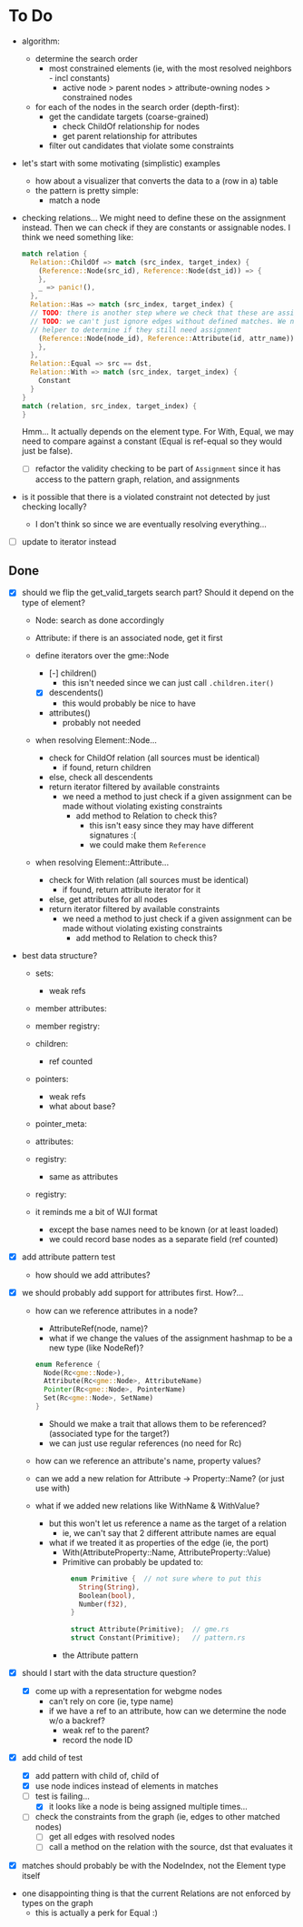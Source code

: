 # To Do
- algorithm:
  - determine the search order
    - most constrained elements (ie, with the most resolved neighbors - incl constants)
      - active node > parent nodes > attribute-owning nodes > constrained nodes
  - for each of the nodes in the search order (depth-first):
    - get the candidate targets (coarse-grained)
      - check ChildOf relationship for nodes
      - get parent relationship for attributes
    - filter out candidates that violate some constraints

- let's start with some motivating (simplistic) examples
  - how about a visualizer that converts the data to a (row in a) table
  - the pattern is pretty simple:
    - match a node

- checking relations... We might need to define these on the assignment instead. Then we can check if they are constants or assignable nodes. I think we need something like:
    ```rust
    match relation {
      Relation::ChildOf => match (src_index, target_index) {
        (Reference::Node(src_id), Reference::Node(dst_id)) => {
        },
        _ => panic!(),
      },
      Relation::Has => match (src_index, target_index) {
      // TODO: there is another step where we check that these are assigned...
      // TODO: we can't just ignore edges without defined matches. We need a 
      // helper to determine if they still need assignment
        (Reference::Node(node_id), Reference::Attribute(id, attr_name)) => {
        },
      },
      Relation::Equal => src == dst,
      Relation::With => match (src_index, target_index) {
        Constant
      }
    }
    match (relation, src_index, target_index) {
    }
    ```
    Hmm... It actually depends on the element type. For With, Equal, we may need to compare against a constant (Equal is ref-equal so they would just be false).
  - [ ] refactor the validity checking to be part of `Assignment` since it has access to the pattern graph, relation, and assignments

- is it possible that there is a violated constraint not detected by just checking locally?
    - I don't think so since we are eventually resolving everything...

- [ ] update to iterator instead

## Done
- [x] should we flip the get_valid_targets search part? Should it depend on the type of element?
    - Node: search as done accordingly
    - Attribute: if there is an associated node, get it first

    - define iterators over the gme::Node
        - [-] children()
            - this isn't needed since we can just call `.children.iter()`
        - [x] descendents()
            - this would probably be nice to have
        - attributes()
            - probably not needed

    - when resolving Element::Node...
        - check for ChildOf relation (all sources must be identical)
          - if found, return children
        - else, check all descendents
        - return iterator filtered by available constraints
          - we need a method to just check if a given assignment can be made without violating existing constraints
            - add method to Relation to check this?
                - this isn't easy since they may have different signatures :(
                - we could make them `Reference`

    - when resolving Element::Attribute...
        - check for With relation (all sources must be identical)
          - if found, return attribute iterator for it
        - else, get attributes for all nodes
        - return iterator filtered by available constraints
          - we need a method to just check if a given assignment can be made without violating existing constraints
            - add method to Relation to check this?

- best data structure?

  - sets:
    - weak refs
  - member attributes:
  - member registry:

  - children:
    - ref counted
  - pointers:
    - weak refs
    - what about base?
  - pointer_meta:

  - attributes:
  - registry:
    - same as attributes
  - registry:

  - it reminds me a bit of WJI format
    - except the base names need to be known (or at least loaded)
    - we could record base nodes as a separate field (ref counted)

- [x] add attribute pattern test
  - how should we add attributes?

- [x] we should probably add support for attributes first. How?...
  - how can we reference attributes in a node?
    - AttributeRef(node, name)?
    - what if we change the values of the assignment hashmap to be a new type (like NodeRef)?
    
    ```rust
    enum Reference {
      Node(Rc<gme::Node>),
      Attribute(Rc<gme::Node>, AttributeName)
      Pointer(Rc<gme::Node>, PointerName)
      Set(Rc<gme::Node>, SetName)
    }
    ```

    - Should we make a trait that allows them to be referenced? (associated type for the target?)
    - we can just use regular references (no need for Rc)

  - how can we reference an attribute's name, property values?
  - can we add a new relation for Attribute -> Property::Name? (or just use with)
  - what if we added new relations like WithName & WithValue?
    - but this won't let us reference a name as the target of a relation
      - ie, we can't say that 2 different attribute names are equal
    - what if we treated it as properties of the edge (ie, the port)
      - With(AttributeProperty::Name, AttributeProperty::Value)
      - Primitive can probably be updated to:
        ```rust
          enum Primitive {  // not sure where to put this
            String(String),
            Boolean(bool),
            Number(f32),
          }
          
          struct Attribute(Primitive);  // gme.rs
          struct Constant(Primitive);   // pattern.rs
        ```
      - the Attribute pattern

- [x] should I start with the data structure question?
  - [x] come up with a representation for webgme nodes
    - can't rely on core (ie, type name)
    - if we have a ref to an attribute, how can we determine the node w/o a backref?
      - weak ref to the parent?
      - record the node ID

- [x] add child of test
  - [x] add pattern with child of, child of
  - [x] use node indices instead of elements in matches
  - [ ] test is failing...
      - [x] it looks like a node is being assigned multiple times...
  - [ ] check the constraints from the graph (ie, edges to other matched nodes)
      - [ ] get all edges with resolved nodes
      - [ ] call a method on the relation with the source, dst that evaluates it

- [x] matches should probably be with the NodeIndex, not the Element type itself

- one disappointing thing is that the current Relations are not enforced by types on the graph
  - this is actually a perk for Equal :)

